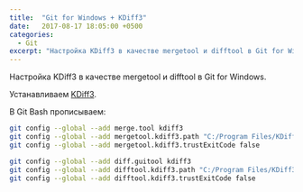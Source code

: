 ```yaml
---
title:  "Git for Windows + KDiff3"
date:   2017-08-17 18:05:00 +0500
categories:
  - Git
excerpt: "Настройка KDiff3 в качестве mergetool и difftool в Git for Windows."
---
```

Настройка KDiff3 в качестве mergetool и difftool в Git for Windows.

Устанавливаем [KDiff3](https://sourceforge.net/projects/kdiff3).

В Git Bash прописываем:
```bash
git config --global --add merge.tool kdiff3
git config --global --add mergetool.kdiff3.path "C:/Program Files/KDiff3/kdiff3.exe"
git config --global --add mergetool.kdiff3.trustExitCode false

git config --global --add diff.guitool kdiff3
git config --global --add difftool.kdiff3.path "C:/Program Files/KDiff3/kdiff3.exe"
git config --global --add difftool.kdiff3.trustExitCode false
```

